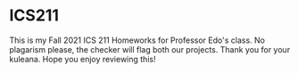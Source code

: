 # ICS211
This is my Fall 2021 ICS 211 Homeworks for Professor Edo's class. No plagarism please, the checker will flag both our projects. Thank you for your kuleana. Hope you enjoy reviewing this! 
